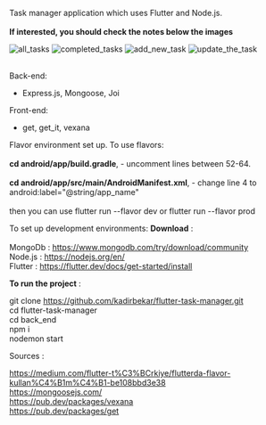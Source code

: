 
Task manager application which uses Flutter and Node.js.<br><br>
**If interested, you should check the notes below the images**

![all_tasks](https://user-images.githubusercontent.com/34074484/127744892-8482ef38-d876-47dc-b5d1-5e9784aba0e1.png)
![completed_tasks](https://user-images.githubusercontent.com/34074484/127744893-fbe3edfb-a379-41d8-b648-a7b94ca14b12.png)
![add_new_task](https://user-images.githubusercontent.com/34074484/127744888-60400a18-5d99-43a0-8605-df2e489ecb1b.png)
![update_the_task](https://user-images.githubusercontent.com/34074484/127744894-0104ef47-55ef-4c50-ba0b-007d74b22bda.png) <br><br>

Back-end: <br>
  - Express.js, Mongoose, Joi

Front-end:
   - get, get_it, vexana

Flavor environment set up. To use flavors: <br><br>
   **cd android/app/build.gradle**, 
      - uncomment lines between 52-64.<br><br>
   **cd android/app/src/main/AndroidManifest.xml**,
      - change line 4 to android:label="@string/app_name"<br><br> then you can use flutter run --flavor dev or flutter run --flavor prod

 To set up development environments:
 **Download** : <br><br>
 MongoDb :  https://www.mongodb.com/try/download/community<br>
 Node.js : https://nodejs.org/en/<br>
 Flutter : https://flutter.dev/docs/get-started/install
      
 **To run the project** : <br>
 
 git clone https://github.com/kadirbekar/flutter-task-manager.git<br>
 cd flutter-task-manager<br>
 cd back_end<br>
 npm i<br>
 nodemon start<br>
      
Sources : 

https://medium.com/flutter-t%C3%BCrkiye/flutterda-flavor-kullan%C4%B1m%C4%B1-be108bbd3e38<br>
https://mongoosejs.com/<br>
https://pub.dev/packages/vexana<br>
https://pub.dev/packages/get





